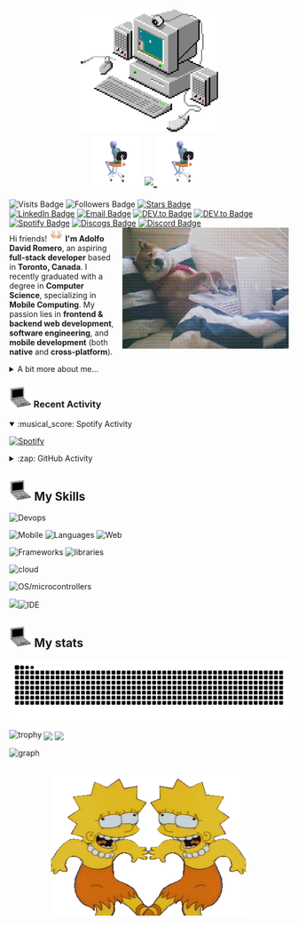 <h1 align="center">
    <img src="https://github.com/Adolfo-David-Romero/Adolfo-David-Romero/blob/main/assets/pixel-desktop.gif" width="250">
    <br>
    <img src="https://github.com/Adolfo-David-Romero/Adolfo-David-Romero/blob/main/assets/thinky-skeleton.gif" width="90">
    <a href="https://git.io/typing-svg">
        <img src="https://readme-typing-svg.herokuapp.com/?lines=Hi+i'm+David+....;Nice+to+meet+you👋;I+CODE!&center=true&size=30">
    </a>
    <img src="https://github.com/Adolfo-David-Romero/Adolfo-David-Romero/blob/main/assets/thinky-skeleton.gif" width="90">
</h1>

<p>
    <!--Git Stat Badges-->
    <a target="_blank"><img src="https://visitor-badge.laobi.icu/badge?page_id=Adolfo-David-Romero.Adolfo-David-Romero" alt="Visits Badge"></a>
    <a target="_blank"><img src="https://img.shields.io/github/followers/Adolfo-David-Romero?style=social" alt="Followers Badge"></a>
    <a href="https://github.com/Adolfo-David-Romero/Adolfo-David-Romero/stargazers" target="_blank"><img src="https://img.shields.io/github/stars/Adolfo-David-Romero/Adolfo-David-Romero?style=social" alt="Stars Badge"></a>
    <br>
    <!--Contact + Socials Badges-->
    <a href="https://www.linkedin.com/in/Adolfo-David-Romero" target="_blank"><img src="https://img.shields.io/badge/LinkedIn-Adolfo_David_Romero-blue?logo=linkedin&logoColor=white" alt="LinkedIn Badge"></a>
    <a href="mailto:a.davidromero@icloud.com"><img src="https://img.shields.io/badge/Email-red?logo=gmail&logoColor=white" alt="Email Badge"></a>
        <a href="https://dev.to/adolfo-david-romero" target="_blank"><img src="https://img.shields.io/badge/-DEV.to-white?logo=dev.to&logoColor=black" alt="DEV.to Badge"></a>
        <a href="https://stackoverflow.com/users/29489473/david" target="_blank"><img src="https://img.shields.io/badge/-Stack_Overflow-F58025?logo=stackoverflow&logoColor=black" alt="DEV.to Badge"></a>
    <a href="https://open.spotify.com/user/dankhill_" target="_blank" rel="noopener noreferrer"><img src="https://img.shields.io/badge/-Spotify-1DB954?logo=spotify&logoColor=white" alt="Spotify Badge"></a>
    <a href="https://www.discogs.com/user/MangoMero" target="_blank"><img src="https://img.shields.io/badge/Discogs-white?logo=discogs&logoColor=black" alt="Discogs Badge"></a>
    <a href="https://discordapp.com/users/o621081720396972052" target="_blank"><img src="https://img.shields.io/badge/Discord-blue?logo=discord&logoColor=black" alt="Discord Badge"></a>
<img src="https://github.com/Adolfo-David-Romero/Adolfo-David-Romero/blob/main/assets/coding-shiba.gif" 
         alt="Coding Shiba" 
         width="300" 
         align="right"
         style="margin-left: 15px;"><br>
Hi friends! <img src="https://github.com/Adolfo-David-Romero/Adolfo-David-Romero/blob/main/assets/peace-hands.gif" width="25" height="25"> <strong>I'm Adolfo David Romero</strong>, an aspiring <strong>full-stack developer</strong> based in <strong>Toronto, Canada</strong>. I recently graduated with a degree in <strong>Computer Science</strong>, specializing in <strong>Mobile Computing</strong>. My passion lies in <strong>frontend & backend web development</strong>, <strong>software engineering</strong>, and <strong>mobile development</strong> (both <strong>native</strong> and <strong>cross-platform</strong>). <br>
<details>
    <summary>A bit more about me...</summary>
<br>Outside of coding, I'm a multi-instrumentalist musician with a love for all kinds of music — you’ll probably find me in line for upcoming concerts (because the front row is always worth it!). I also enjoy diving into literature and sci-fi/fantasy books, so if you have any great recommendations, send them my way! 🙌📚</p>
<img src="https://github.com/Adolfo-David-Romero/Adolfo-David-Romero/blob/main/assets/interstellar-5555.gif"></details>

<h3><img src="https://github.com/Adolfo-David-Romero/Adolfo-David-Romero/blob/main/assets/retro-laptop.gif" width="40"> Recent Activity</h3>

<details open>
  <summary>:musical_score: Spotify Activity</summary>
    
  [![Spotify](https://spotify-now-playing-adolfo-david-romeros-projects.vercel.app/api/spotify?background_color=0d1117&border_color=ffffff)](https://open.spotify.com/user/dankhill_)
  
</details>

<details close>
  <summary>:zap: GitHub Activity</summary>
    
<!--START_SECTION:activity-->
1. ❗ Opened issue [#1](https://github.com/Adolfo-David-Romero/ARchive/issues/1) in [Adolfo-David-Romero/ARchive](https://github.com/Adolfo-David-Romero/ARchive)
<!--END_SECTION:activity-->

</details>

<h2><img src="https://github.com/Adolfo-David-Romero/Adolfo-David-Romero/blob/main/assets/retro-laptop.gif" width="40"> My Skills</h2>

<!--![Git](https://img.shields.io/badge/-Git-black?style=flat-square&logo=git)
![GitHub](https://img.shields.io/badge/-GitHub-181717?style=flat-square&logo=github)
![GitLab](https://img.shields.io/badge/-GitLab-FCA121?style=flat-square&logo=gitlab)
![BitBucket](https://img.shields.io/badge/-BitBucket-darkblue?style=flat-square&logo=bitbucket)
![Jira](https://img.shields.io/badge/Jira-blue?style=flat-square&logo=jirasoftware)
![Docker](https://img.shields.io/badge/-Docker-black?style=flat-square&logo=docker)
<br>
![Swift](https://img.shields.io/badge/-Swift-black?style=flat-square&logo=swift)
![Kotlin](https://img.shields.io/badge/-Kotlin-black?style=flat-square&logo=kotlin)
![React Native](https://img.shields.io/badge/-React_Native-black?style=flat-square&logo=react)
![.NET](https://img.shields.io/badge/-.NET-purple?style=flat-square&logo=.net)
![Expo](https://img.shields.io/badge/-Expo-red?style=flat-square&logo=expo)
<br>
![JavaScript](https://img.shields.io/badge/-JavaScript-black?style=flat-square&logo=javascript)
![Java](https://img.shields.io/badge/-Java-E34A86?style=flat-square&logo=java)
![Python](https://img.shields.io/badge/-Python-black?style=flat-square&logo=Python)
![C++](https://img.shields.io/badge/-C++-00599C?style=flat-square&logo=c++)
![C](https://img.shields.io/badge/-C-00599C?style=flat-square&logo=c)
![C#](https://img.shields.io/badge/-CSharp-00599C?style=flat-square)
![TypeScript](https://img.shields.io/badge/-TypeScript-00599C?style=flat-square&logo=typescript)
<br>
![Bootstrap](https://img.shields.io/badge/-Bootstrap-007ACC?style=flat-square&logo=bootstrap)
![JQuery](https://img.shields.io/badge/-JQuery-00599C?style=flat-square&logo=JQuery)
![React](https://img.shields.io/badge/-React-black?style=flat-square&logo=react)
![HTML5](https://img.shields.io/badge/-HTML5-E34F26?style=flat-square&logo=html5&logoColor=white)
![CSS3](https://img.shields.io/badge/-CSS3-1572B6?style=flat-square&logo=css3)
<br>
![Nodejs](https://img.shields.io/badge/-Nodejs-black?style=flat-square&logo=Node.js)
![MySQL](https://img.shields.io/badge/-MySQL-black?style=flat-square&logo=mysql)
![MongoDB](https://img.shields.io/badge/-MongoDB-black?style=flat-square&logo=mongodb)
![PostgreSQL](https://img.shields.io/badge/-PostgreSQL-green?style=flat-square&logo=postgresql)
<br>
![Pandas](https://img.shields.io/badge/-Pandas-green?style=flat-square&logo=Pandas&logoColor=black)
![TensorFlow](https://img.shields.io/badge/-TensorFlow-black?style=flat-square&logo=TensorFlow)
<br>
![Amazon AWS](https://img.shields.io/badge/Amazon%20AWS-darkblue?style=flat-square&logo=amazonwebservices)
![Microsoft Azure](https://img.shields.io/badge/Microsoft%20Azure-orange?style=flat-square&logo=microsoft-azure)
![Google Cloud](https://img.shields.io/badge/Google%20Cloud-white?style=flat-square&logo=googlecloud)
<br>
![Raspberry Pi](https://img.shields.io/badge/-Raspberry%20Pi-C51A4A?style=flat-square&logo=Raspberry-Pi)
![Arduino](https://img.shields.io/badge/-Arduino-teal?style=flat-square&logo=Arduino)
<br>-->
![Devops](https://skillicons.dev/icons?i=git,github,bitbucket,docker)

![Mobile](https://skillicons.dev/icons?i=swift,kotlin,react,flutter,dotnet)
![Languages](https://skillicons.dev/icons?i=java,python,cpp,cs)
![Web](https://skillicons.dev/icons?i=js,ts,html,css)

![Frameworks](https://skillicons.dev/icons?i=graphql,jquery,bootstrap,nodejs,mysql,mongodb,postgres)
![libraries](https://skillicons.dev/icons?i=tensorflow)

![cloud](https://skillicons.dev/icons?i=gcp,aws,firebase,azure)

![OS/microcontrollers](https://skillicons.dev/icons?i=apple,linux,windows,raspberrypi,arduino)

<!--IDE-->
<img src="https://cdn.jsdelivr.net/gh/devicons/devicon@latest/icons/xcode/xcode-original.svg" width="50"/>![IDE](https://skillicons.dev/icons?i=androidstudio,clion,idea,matlab,rider,visualstudio,vscode,webstorm,sublime,figma)


          
          
          
          

<!--Stats-->
<h2><img src="https://github.com/Adolfo-David-Romero/Adolfo-David-Romero/blob/main/assets/retro-laptop.gif" width="40"> My stats</h2>
<picture>
  <source
    media="(prefers-color-scheme: dark)"
    srcset="https://raw.githubusercontent.com/adolfo-david-romero/adolfo-david-romero/output/github-contribution-grid-snake-dark.svg"
  />
  <source
    media="(prefers-color-scheme: light)"
    srcset="https://raw.githubusercontent.com/adolfo-david-romero/adolfo-david-romero/output/github-contribution-grid-snake.svg"
  />
  <img
    alt="github contribution grid snake animation"
    src="https://raw.githubusercontent.com/adolfo-david-romero/adolfo-david-romero/output/github-contribution-grid-snake.svg"
  />
</picture>

![trophy](https://github-profile-trophy.vercel.app/?username=adolfo-david-romero&theme=onedark&row=1)
<a>
  <img height=200 align="center" src="https://github-readme-stats.vercel.app/api?username=Adolfo-David-Romero&show_icons=true&theme=radical&card_width=400" />
</a>
<a>
  <img height=200 align="center" src="https://github-readme-stats.vercel.app/api/top-langs/?username=adolfo-david-romero&layout=compact&hide_progress=false&theme=radical&card_width=400" />
</a>

![graph](https://github-readme-activity-graph.vercel.app/graph?username=adolfo-david-romero&theme=rouge-dark&bg_color=20232a&hide_border=false)
<h2 align="center"><img src="https://github.com/Adolfo-David-Romero/Adolfo-David-Romero/blob/main/assets/trippy-lisa.gif"></h2>
